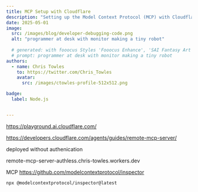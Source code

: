 ```yaml
---
title: MCP Setup with Cloudflare
description: "Setting up the Model Context Protocol (MCP) with Cloudflare Workers"
date: 2025-05-01
image:
  src: /images/blog/developer-debugging-code.png
  alt: "programmer at desk with monitor making a tiny robot"
 
  # generated: with fooocus Styles 'Fooocus Enhance', 'SAI Fantasy Art', 'SAI Comic Book'
  # prompt: programmer at desk with monitor making a tiny robot
authors:
  - name: Chris Towles
    to: https://twitter.com/Chris_Towles
    avatar:
      src: /images/ctowles-profile-512x512.png

badge:
  label: Node.js


---
```

https://playground.ai.cloudflare.com/

https://developers.cloudflare.com/agents/guides/remote-mcp-server/


deployed without authenication


remote-mcp-server-authless.chris-towles.workers.dev


MCP https://github.com/modelcontextprotocol/inspector


```
npx @modelcontextprotocol/inspector@latest
```

